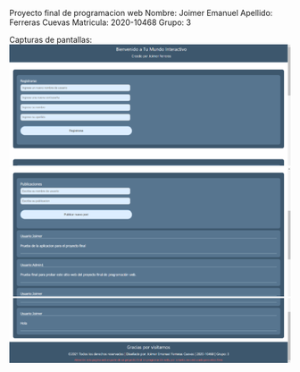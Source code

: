 Proyecto final de programacion web 
Nombre: Joimer Emanuel 
Apellido: Ferreras Cuevas 
Matricula: 2020-10468 
Grupo: 3 

Capturas de pantallas: 
![Screenshot 1](Imagen1.png)
![Screenshot 2](Imagen2.png)
![Screenshot 3](Imagen3.png)
